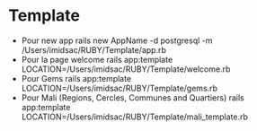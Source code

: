 # Template
* Pour new app
rails new AppName -d postgresql -m /Users/imidsac/RUBY/Template/app.rb
* Pour la page welcome
rails app:template LOCATION=/Users/imidsac/RUBY/Template/welcome.rb
* Pour Gems
rails app:template LOCATION=/Users/imidsac/RUBY/Template/gems.rb
* Pour Mali (Regions, Cercles, Communes and Quartiers)
rails app:template LOCATION=/Users/imidsac/RUBY/Template/mali_template.rb
